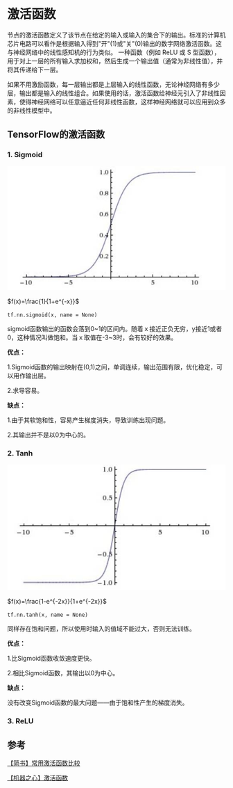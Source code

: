 # 激活函数

节点的激活函数定义了该节点在给定的输入或输入的集合下的输出。标准的计算机芯片电路可以看作是根据输入得到"开"(1)或"关"(0)输出的数字网络激活函数。这与神经网络中的线性感知机的行为类似。 一种函数（例如 ReLU 或 S 型函数），用于对上一层的所有输入求加权和，然后生成一个输出值（通常为非线性值），并将其传递给下一层。

如果不用激励函数，每一层输出都是上层输入的线性函数，无论神经网络有多少层，输出都是输入的线性组合。如果使用的话，激活函数给神经元引入了非线性因素，使得神经网络可以任意逼近任何非线性函数，这样神经网络就可以应用到众多的非线性模型中。

## TensorFlow的激活函数

### 1. Sigmoid

![](../images/0001.jpeg)

$f(x)=\frac{1}{1+e^{-x}}$

    tf.nn.sigmoid(x, name = None)

sigmoid函数输出的函数会落到0~1的区间内。随着ｘ接近正负无穷，y接近1或者0，这种情况叫做饱和。当ｘ取值在-3~3时，会有较好的效果。

**优点：**

1.Sigmoid函数的输出映射在(0,1)之间，单调连续，输出范围有限，优化稳定，可以用作输出层。

2.求导容易。

**缺点：**

1.由于其软饱和性，容易产生梯度消失，导致训练出现问题。

2.其输出并不是以0为中心的。

### 2. Tanh

![](../images/0002.jpeg)

$f(x)=\frac{1-e^{-2x}}{1+e^{-2x}}$

    tf.nn.tanh(x, name = None)

同样存在饱和问题，所以使用时输入的值域不能过大，否则无法训练。

**优点：**

1.比Sigmoid函数收敛速度更快。

2.相比Sigmoid函数，其输出以0为中心。

**缺点：**

没有改变Sigmoid函数的最大问题——由于饱和性产生的梯度消失。

### 3. ReLU



## 参考

[【简书】常用激活函数比较](https://www.jianshu.com/p/22d9720dbf1a)

[【机器之心】激活函数](https://www.jiqizhixin.com/graph/technologies/1697e627-30e7-48a6-b799-39e2338ffab5)
